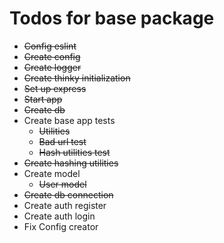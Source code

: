 # Todos for base package
  - ~~Config eslint~~
  - ~~Create config~~
  - ~~Create logger~~
  - ~~Create thinky initialization~~
  - ~~Set up express~~
  - ~~Start app~~
  - ~~Create db~~
  - Create base app tests
    - ~~Utilities~~
    - ~~Bad url test~~
    - ~~Hash utilities test~~
  - ~~Create hashing utilities~~
  - Create model
    - ~~User model~~
  - ~~Create db connection~~
  - Create auth register
  - Create auth login
  - Fix Config creator
